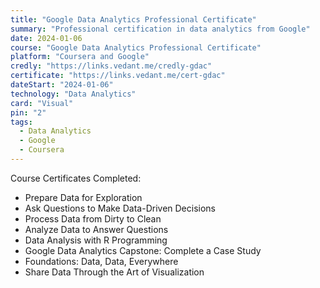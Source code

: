 ```yaml
---
title: "Google Data Analytics Professional Certificate"
summary: "Professional certification in data analytics from Google"
date: 2024-01-06
course: "Google Data Analytics Professional Certificate"
platform: "Coursera and Google"
credly: "https://links.vedant.me/credly-gdac"
certificate: "https://links.vedant.me/cert-gdac"
dateStart: "2024-01-06"
technology: "Data Analytics"
card: "Visual"
pin: "2"
tags:
  - Data Analytics
  - Google
  - Coursera
---
```


Course Certificates Completed:
* Prepare Data for Exploration
* Ask Questions to Make Data-Driven Decisions
* Process Data from Dirty to Clean
* Analyze Data to Answer Questions
* Data Analysis with R Programming
* Google Data Analytics Capstone: Complete a Case Study
* Foundations: Data, Data, Everywhere
* Share Data Through the Art of Visualization